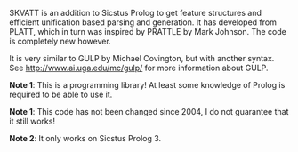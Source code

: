 SKVATT is an addition to Sicstus Prolog to get feature structures and efficient unification based parsing and generation. It has developed from PLATT, which in turn was inspired by PRATTLE by Mark Johnson. The code is completely new however.

It is very similar to GULP by Michael Covington, but with another syntax. See http://www.ai.uga.edu/mc/gulp/ for more information about GULP.

**Note 1**: This is a programming library! At least some knowledge of Prolog is required to be able to use it.

**Note 1**: This code has not been changed since 2004, I do not guarantee that it still works!

**Note 2**: It only works on Sicstus Prolog 3.